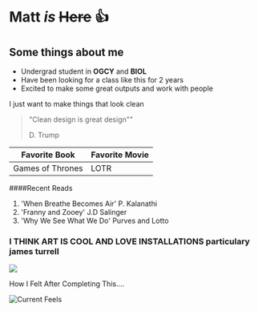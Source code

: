 
# Matt *is* ~~Here~~ :thumbsup:

## Some things about me

- Undergrad student in **OGCY** and **BIOL** 
- Have been looking for a class like this for 2 years
- Excited to make some great outputs and work with people


I just want to make things that look clean


> "Clean design is great design""
>
> D. Trump



|    Favorite Book     | Favorite Movie  |
|----------------------|-----------------|
| Games of Thrones     | LOTR


####Recent Reads


1. 'When Breathe Becomes Air' P. Kalanathi 
2. 'Franny and Zooey' J.D Salinger
3. 'Why We See What We Do' Purves and Lotto  
 

### I THINK ART IS COOL AND LOVE INSTALLATIONS particulary james turrell

![](http://i.giphy.com/ItWzWnWSjPsbe.gif)

How I Felt After Completing This.... 

![Current Feels](http://i.giphy.com/l3vR4DHwzBDMoDddu.gif)
